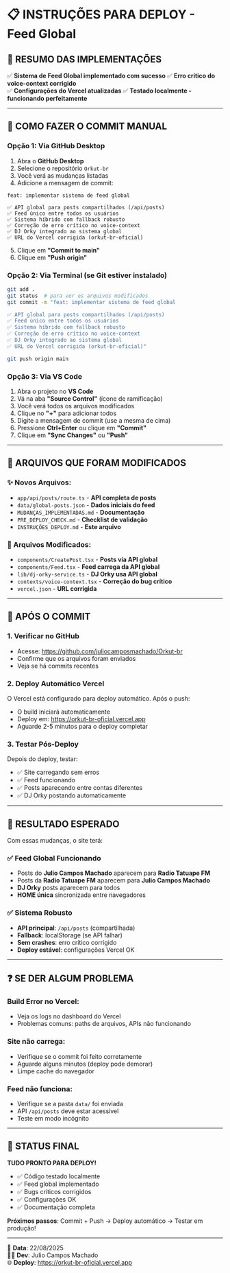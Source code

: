 # 📋 INSTRUÇÕES PARA DEPLOY - Feed Global

## 🎯 RESUMO DAS IMPLEMENTAÇÕES

✅ **Sistema de Feed Global implementado com sucesso**
✅ **Erro crítico do voice-context corrigido**  
✅ **Configurações do Vercel atualizadas**
✅ **Testado localmente - funcionando perfeitamente**

---

## 🔧 COMO FAZER O COMMIT MANUAL

### Opção 1: Via GitHub Desktop
1. Abra o **GitHub Desktop**
2. Selecione o repositório `Orkut-br`
3. Você verá as mudanças listadas
4. Adicione a mensagem de commit:

```
feat: implementar sistema de feed global

✅ API global para posts compartilhados (/api/posts)
✅ Feed único entre todos os usuários
✅ Sistema híbrido com fallback robusto
✅ Correção de erro crítico no voice-context
✅ DJ Orky integrado ao sistema global
✅ URL do Vercel corrigida (orkut-br-oficial)
```

5. Clique em **"Commit to main"**
6. Clique em **"Push origin"**

### Opção 2: Via Terminal (se Git estiver instalado)
```bash
git add .
git status  # para ver os arquivos modificados
git commit -m "feat: implementar sistema de feed global

✅ API global para posts compartilhados (/api/posts)
✅ Feed único entre todos os usuários
✅ Sistema híbrido com fallback robusto
✅ Correção de erro crítico no voice-context
✅ DJ Orky integrado ao sistema global
✅ URL do Vercel corrigida (orkut-br-oficial)"

git push origin main
```

### Opção 3: Via VS Code
1. Abra o projeto no **VS Code**
2. Vá na aba **"Source Control"** (ícone de ramificação)
3. Você verá todos os arquivos modificados
4. Clique no **"+"** para adicionar todos
5. Digite a mensagem de commit (use a mesma de cima)
6. Pressione **Ctrl+Enter** ou clique em **"Commit"**
7. Clique em **"Sync Changes"** ou **"Push"**

---

## 📁 ARQUIVOS QUE FORAM MODIFICADOS

### ✨ Novos Arquivos:
- `app/api/posts/route.ts` - **API completa de posts**
- `data/global-posts.json` - **Dados iniciais do feed**
- `MUDANÇAS_IMPLEMENTADAS.md` - **Documentação**
- `PRE_DEPLOY_CHECK.md` - **Checklist de validação**
- `INSTRUÇÕES_DEPLOY.md` - **Este arquivo**

### 🔄 Arquivos Modificados:
- `components/CreatePost.tsx` - **Posts via API global**
- `components/Feed.tsx` - **Feed carrega da API global**
- `lib/dj-orky-service.ts` - **DJ Orky usa API global**
- `contexts/voice-context.tsx` - **Correção do bug crítico**
- `vercel.json` - **URL corrigida**

---

## 🚀 APÓS O COMMIT

### 1. **Verificar no GitHub**
- Acesse: https://github.com/juliocamposmachado/Orkut-br
- Confirme que os arquivos foram enviados
- Veja se há commits recentes

### 2. **Deploy Automático Vercel**
O Vercel está configurado para deploy automático. Após o push:
- O build iniciará automaticamente
- Deploy em: https://orkut-br-oficial.vercel.app
- Aguarde 2-5 minutos para o deploy completar

### 3. **Testar Pós-Deploy**
Depois do deploy, testar:
- ✅ Site carregando sem erros
- ✅ Feed funcionando
- ✅ Posts aparecendo entre contas diferentes
- ✅ DJ Orky postando automaticamente

---

## 🎯 RESULTADO ESPERADO

Com essas mudanças, o site terá:

### ✅ **Feed Global Funcionando**
- Posts do **Julio Campos Machado** aparecem para **Radio Tatuape FM**
- Posts da **Radio Tatuape FM** aparecem para **Julio Campos Machado**  
- **DJ Orky** posts aparecem para todos
- **HOME única** sincronizada entre navegadores

### ✅ **Sistema Robusto**
- **API principal**: `/api/posts` (compartilhada)
- **Fallback**: localStorage (se API falhar)
- **Sem crashes**: erro crítico corrigido
- **Deploy estável**: configurações Vercel OK

---

## ❓ SE DER ALGUM PROBLEMA

### Build Error no Vercel:
- Veja os logs no dashboard do Vercel
- Problemas comuns: paths de arquivos, APIs não funcionando

### Site não carrega:
- Verifique se o commit foi feito corretamente
- Aguarde alguns minutos (deploy pode demorar)
- Limpe cache do navegador

### Feed não funciona:
- Verifique se a pasta `data/` foi enviada
- API `/api/posts` deve estar acessível
- Teste em modo incógnito

---

## 🎉 STATUS FINAL

**TUDO PRONTO PARA DEPLOY!**

- ✅ Código testado localmente
- ✅ Feed global implementado  
- ✅ Bugs críticos corrigidos
- ✅ Configurações OK
- ✅ Documentação completa

**Próximos passos**: Commit + Push → Deploy automático → Testar em produção!

---

📅 **Data**: 22/08/2025  
👨‍💻 **Dev**: Julio Campos Machado  
🌐 **Deploy**: https://orkut-br-oficial.vercel.app
